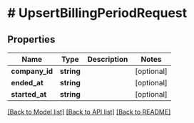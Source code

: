 # # UpsertBillingPeriodRequest

## Properties

Name | Type | Description | Notes
------------ | ------------- | ------------- | -------------
**company_id** | **string** |  | [optional]
**ended_at** | **string** |  | [optional]
**started_at** | **string** |  | [optional]

[[Back to Model list]](../../README.md#models) [[Back to API list]](../../README.md#endpoints) [[Back to README]](../../README.md)
